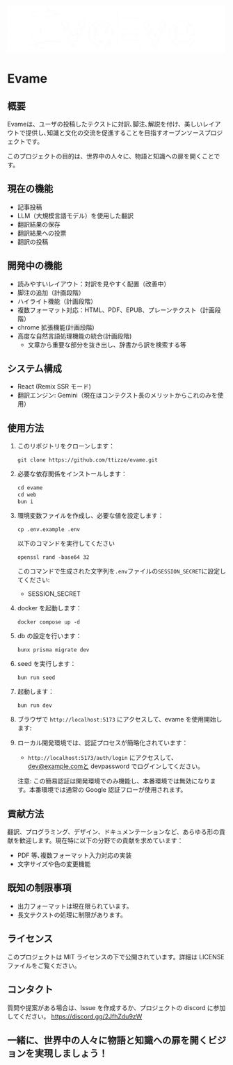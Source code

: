 ![Evame](./web/public/title-logo-dark.png)

# Evame

## 概要

Evameは、ユーザの投稿したテクストに対訳､脚注､解説を付け、美しいレイアウトで提供し､知識と文化の交流を促進することを目指すオープンソースプロジェクトです。

このプロジェクトの目的は、世界中の人々に、物語と知識への扉を開くことです。

## 現在の機能

- 記事投稿
- LLM（大規模言語モデル）を使用した翻訳
- 翻訳結果の保存
- 翻訳結果への投票
- 翻訳の投稿

## 開発中の機能

- 読みやすいレイアウト：対訳を見やすく配置（改善中）
- 脚注の追加（計画段階）
- ハイライト機能（計画段階）
- 複数フォーマット対応：HTML、PDF、EPUB、プレーンテクスト（計画段階）
- chrome 拡張機能(計画段階)
- 高度な自然言語処理機能の統合(計画段階)
  - 文章から重要な部分を抜き出し、辞書から訳を検索する等

## システム構成

- React (Remix SSR モード)
- 翻訳エンジン: Gemini（現在はコンテクスト長のメリットからこれのみを使用）

## 使用方法

1. このリポジトリをクローンします：
   ```
   git clone https://github.com/ttizze/evame.git
   ```
2. 必要な依存関係をインストールします：

   ```
   cd evame
   cd web
   bun i
   ```

3. 環境変数ファイルを作成し、必要な値を設定します：

   ```
   cp .env.example .env
   ```

   以下のコマンドを実行してください

   ```
   openssl rand -base64 32
   ```

   このコマンドで生成された文字列を`.env`ファイルの`SESSION_SECRET`に設定してください:

   - SESSION_SECRET

4. docker を起動します：
   ```
   docker compose up -d
   ```
5. db の設定を行います：
   ```
   bunx prisma migrate dev
   ```
6. seed を実行します：
   ```
   bun run seed
   ```
7. 起動します：
   ```
   bun run dev
   ```
8. ブラウザで `http://localhost:5173` にアクセスして、evame を使用開始します:
9. ローカル開発環境では、認証プロセスが簡略化されています：

   - `http://localhost:5173/auth/login` にアクセスして、dev@example.comと devpassword でログインしてください。

   注意: この簡易認証は開発環境でのみ機能し、本番環境では無効になります。本番環境では通常の Google 認証フローが使用されます。

## 貢献方法

翻訳、プログラミング、デザイン、ドキュメンテーションなど、あらゆる形の貢献を歓迎します。現在特に以下の分野での貢献を求めています：

- PDF 等､複数フォーマット入力対応の実装
- 文字サイズや色の変更機能

## 既知の制限事項

- 出力フォーマットは現在限られています。
- 長文テクストの処理に制限があります。

## ライセンス

このプロジェクトは MIT ライセンスの下で公開されています。詳細は LICENSE ファイルをご覧ください。

## コンタクト

質問や提案がある場合は、Issue を作成するか、プロジェクトの discord に参加してください。
https://discord.gg/2JfhZdu9zW

## 一緒に、世界中の人々に物語と知識への扉を開くビジョンを実現しましょう！
